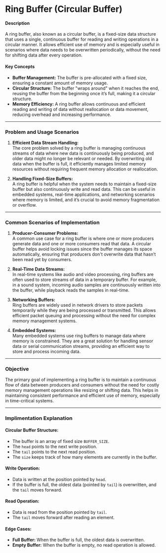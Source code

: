 # Ring Buffer (Circular Buffer)

#### Description
A ring buffer, also known as a circular buffer, is a fixed-size data structure that uses a single, continuous buffer for reading and writing operations in a circular manner. It allows efficient use of memory and is especially useful in scenarios where data needs to be overwritten periodically, without the need for shifting data after every operation.

#### Key Concepts

- **Buffer Management:** The buffer is pre-allocated with a fixed size, ensuring a constant amount of memory usage.
- **Circular Structure:** The buffer "wraps around" when it reaches the end, reusing the buffer from the beginning once it’s full, making it a circular structure.
- **Memory Efficiency:** A ring buffer allows continuous and efficient reading and writing of data without reallocation or data movement, reducing overhead and increasing performance.

---

### Problem and Usage Scenarios

1. **Efficient Data Stream Handling:**  
   The core problem solved by a ring buffer is managing continuous streams of data where new data is continuously being produced, and older data might no longer be relevant or needed. By overwriting old data when the buffer is full, it efficiently manages limited memory resources without requiring frequent memory allocation or reallocation.

2. **Handling Fixed-Size Buffers:**  
   A ring buffer is helpful when the system needs to maintain a fixed-size buffer but also continuously write and read data. This can be useful in embedded systems, real-time applications, and networking scenarios where memory is limited, and it’s crucial to avoid memory fragmentation or overflow.

---

### Common Scenarios of Implementation

1. **Producer-Consumer Problems:**  
   A common use case for a ring buffer is where one or more producers generate data and one or more consumers read that data. A circular buffer helps avoid locking issues since the buffer manages its space automatically, ensuring that producers don't overwrite data that hasn’t been read yet by consumers.

2. **Real-Time Data Streams:**  
   In real-time systems like audio and video processing, ring buffers are often used to store streams of data in a temporary buffer. For example, in a sound system, incoming audio samples are continuously written into the buffer, while playback reads the samples in real-time.

3. **Networking Buffers:**  
   Ring buffers are widely used in network drivers to store packets temporarily while they are being processed or transmitted. This allows efficient packet queuing and processing without the need for complex memory management systems.

4. **Embedded Systems:**  
   Many embedded systems use ring buffers to manage data where memory is constrained. They are a great solution for handling sensor data or serial communication streams, providing an efficient way to store and process incoming data.

---

### Objective

The primary goal of implementing a ring buffer is to maintain a continuous flow of data between producers and consumers without the need for costly memory management operations like resizing or shifting data. This helps in maintaining consistent performance and efficient use of memory, especially in time-critical systems.

---

### Implimentation Explanation

#### Circular Buffer Structure:
- The buffer is an array of fixed size `BUFFER_SIZE`.
- The `head` points to the next write position.
- The `tail` points to the next read position.
- The `size` keeps track of how many elements are currently in the buffer.

#### Write Operation:
- Data is written at the position pointed by `head`.
- If the buffer is full, the oldest data (pointed by `tail`) is overwritten, and the `tail` moves forward.

#### Read Operation:
- Data is read from the position pointed by `tail`.
- The `tail` moves forward after reading an element.

#### Edge Cases:
- **Full Buffer:** When the buffer is full, the oldest data is overwritten.
- **Empty Buffer:** When the buffer is empty, no read operation is allowed.
